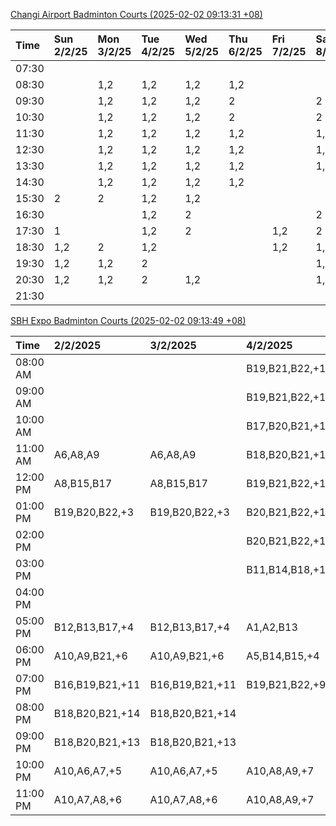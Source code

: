 [Changi Airport Badminton Courts (2025-02-02 09:13:31 +08)](https://www.carc.org.sg/FacilityBooking.aspx)

| Time   | Sun 2/2/25   | Mon 3/2/25   | Tue 4/2/25   | Wed 5/2/25   | Thu 6/2/25   | Fri 7/2/25   | Sat 8/2/25   |
|:-------|:-------------|:-------------|:-------------|:-------------|:-------------|:-------------|:-------------|
| 07:30  |              |              |              |              |              |              |              |
| 08:30  |              | 1,2          | 1,2          | 1,2          | 1,2          |              |              |
| 09:30  |              | 1,2          | 1,2          | 1,2          | 2            |              | 2            |
| 10:30  |              | 1,2          | 1,2          | 1,2          | 2            |              | 2            |
| 11:30  |              | 1,2          | 1,2          | 1,2          | 1,2          |              | 1,2          |
| 12:30  |              | 1,2          | 1,2          | 1,2          | 1,2          |              | 1,2          |
| 13:30  |              | 1,2          | 1,2          | 1,2          | 1,2          |              | 1,2          |
| 14:30  |              | 1,2          | 1,2          | 1,2          | 1,2          |              |              |
| 15:30  | 2            | 2            | 1,2          | 1,2          |              |              |              |
| 16:30  |              |              | 1,2          | 2            |              |              | 2            |
| 17:30  | 1            |              | 1,2          | 2            |              | 1,2          | 2            |
| 18:30  | 1,2          | 2            | 1,2          |              |              | 1,2          | 1,2          |
| 19:30  | 1,2          | 1,2          | 2            |              |              |              | 1,2          |
| 20:30  | 1,2          | 1,2          | 2            | 1,2          |              |              | 1,2          |
| 21:30  |              |              |              |              |              |              |              |

[SBH Expo Badminton Courts (2025-02-02 09:13:49 +08)](https://singaporebadmintonhall.getomnify.com/widgets/O3MRKGBH359GA55KHMG1RD)

| Time     | 2/2/2025        | 3/2/2025        | 4/2/2025        | 5/2/2025        | 6/2/2025        | 7/2/2025        | 8/2/2025        |
|:---------|:----------------|:----------------|:----------------|:----------------|:----------------|:----------------|:----------------|
| 08:00 AM |                 |                 | B19,B21,B22,+14 | B20,B21,B22,+18 | B19,B21,B22,+19 | B19,B21,B22,+19 | B19,B21,B22,+15 |
| 09:00 AM |                 |                 | B19,B21,B22,+13 | B20,B21,B22,+18 | B19,B21,B22,+19 | B19,B21,B22,+19 | B19,B21,B22,+15 |
| 10:00 AM |                 |                 | B17,B20,B21,+15 | B19,B21,B22,+15 | B19,B20,B22,+18 | B19,B21,B22,+18 | B19,B20,B22,+18 |
| 11:00 AM | A6,A8,A9        | A6,A8,A9        | B18,B20,B21,+16 | B20,B21,B22,+16 | B19,B20,B22,+18 | B19,B21,B22,+18 | B18,B20,B22,+17 |
| 12:00 PM | A8,B15,B17      | A8,B15,B17      | B19,B21,B22,+11 | B20,B21,B22,+18 | B19,B21,B22,+19 | B19,B21,B22,+19 | B20,B21,B22,+18 |
| 01:00 PM | B19,B20,B22,+3  | B19,B20,B22,+3  | B20,B21,B22,+10 | B19,B21,B22,+19 | B19,B21,B22,+19 | B19,B21,B22,+19 | B19,B21,B22,+19 |
| 02:00 PM |                 |                 | B20,B21,B22,+13 | B19,B21,B22,+19 | B19,B21,B22,+14 | B19,B21,B22,+16 | B19,B21,B22,+17 |
| 03:00 PM |                 |                 | B11,B14,B18,+1  | B19,B20,B21,+7  | B19,B21,B22,+12 | B19,B21,B22,+12 | B19,B20,B21,+9  |
| 04:00 PM |                 |                 |                 | B13,B14,B21,+1  | B14,B15,B17,+5  | B15,B18,B22,+6  | A10,A9          |
| 05:00 PM | B12,B13,B17,+4  | B12,B13,B17,+4  | A1,A2,B13       |                 | A10             | A1,A6,B18       | A1,A2           |
| 06:00 PM | A10,A9,B21,+6   | A10,A9,B21,+6   | A5,B14,B15,+4   | B16,B21         |                 | B16,B21         |                 |
| 07:00 PM | B16,B19,B21,+11 | B16,B19,B21,+11 | B19,B21,B22,+9  | B21,B22         |                 |                 | A8,A9,B19       |
| 08:00 PM | B18,B20,B21,+14 | B18,B20,B21,+14 |                 |                 | A5,B20,B22,+1   |                 | B20,B21,B22,+1  |
| 09:00 PM | B18,B20,B21,+13 | B18,B20,B21,+13 |                 |                 | A5,B20,B22,+1   |                 | B20,B21,B22     |
| 10:00 PM | A10,A6,A7,+5    | A10,A6,A7,+5    | A10,A8,A9,+7    | A10,A8,A9,+7    |                 | A10,A8,A9,+7    | B20,B21,B22,+17 |
| 11:00 PM | A10,A7,A8,+6    | A10,A7,A8,+6    | A10,A8,A9,+7    | A10,A8,A9,+7    |                 | A10,A8,A9,+7    | B20,B21,B22,+17 |
